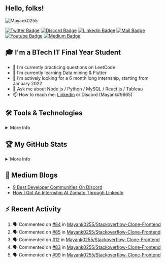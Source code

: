 ## Hello, folks!
<img src="https://komarev.com/ghpvc/?username=Mayank0255&label=Profile Views&color=blue&style=flat" alt="Mayank0255" />


<!---[![GitHub Badge](https://img.shields.io/badge/-Mayank0255-0d0d0d?style=flat&labelColor=0d0d0d&logo=github&logoColor=white)](https://github.com/Mayank0255)-->
[![Twitter Badge](https://img.shields.io/badge/-@Mayank0255-1ca0f1?style=flat&labelColor=1ca0f1&logo=twitter&logoColor=white)](https://twitter.com/Mayank0255)
[![Discord Badge](https://img.shields.io/badge/mayank0255-7289DA?style=flat&labelColor=7289DA&logo=discord&logoColor=white)](https://discords.com/bio/p/mayank0255)
[![Linkedin Badge](https://img.shields.io/badge/-Mayank%20Aggarwal-0e76a8?style=flat&labelColor=0e76a8&logo=linkedin&logoColor=white)](https://www.linkedin.com/in/mayank-aggarwal-14301b168/)
[![Mail Badge](https://img.shields.io/badge/-mayank2aggarwal-c0392b?style=flat&labelColor=c0392b&logo=gmail&logoColor=white)](mailto:mayank2aggarwal@gmail.com)
[![Youtube Badge](https://img.shields.io/badge/-Mayank-e74c3c?style=flat&labelColor=e74c3c&logo=youtube&logoColor=white)](https://www.youtube.com/channel/UCKIoMO8RvlAh7bIUfT2Nmsg)
[![Medium Badge](https://img.shields.io/badge/@mynkggrwl-12100E?style=flat&labelColor=12100E&logo=medium&logoColor=white)](https://medium.com/@mynkggrwl)

## 🎓 I'm a BTech IT Final Year Student
- 🔭 I’m currently practicing questions on LeetCode
- 🌱 I’m currently learning Data mining & Flutter
- 👯 I’m actively looking for a 6 month long internship, starting from January 2022
- 💬 Ask me about Node.js / Python / MySQL / React.js / Tableau
- 📫 How to reach me: [Linkedin](https://www.linkedin.com/in/mayank-aggarwal-14301b168/) or Discord (Mayank#9665)

## 🛠️ Tools & Technologies
<details>
  <summary>More Info</summary>

  ### Things I code with: 
  <span><img src="https://cdn.jsdelivr.net/gh/devicons/devicon@latest/icons/javascript/javascript-original.svg" width="30px"></span>&nbsp;
  <span><img src="https://cdn.jsdelivr.net/gh/devicons/devicon@latest/icons/nodejs/nodejs-original.svg" width="30px"></span>&nbsp;
  <span><img src="https://cdn.jsdelivr.net/gh/devicons/devicon@latest/icons/python/python-original.svg" width="30px"></span>&nbsp;
  <span><img src="https://cdn.jsdelivr.net/gh/devicons/devicon@latest/icons/react/react-original.svg" width="30px"></span>&nbsp;
  <span><img src="https://cdn.jsdelivr.net/gh/devicons/devicon@latest/icons/redux/redux-original.svg" width="30px"></span>&nbsp;
  <span><img src="https://cdn.jsdelivr.net/gh/devicons/devicon@latest/icons/mysql/mysql-original.svg" width="30px"></span>&nbsp;
  <span><img src="https://cdn.jsdelivr.net/gh/devicons/devicon@latest/icons/mongodb/mongodb-original.svg" width="30px"></span>&nbsp;
  <span><img src="https://cdn.jsdelivr.net/gh/devicons/devicon@latest/icons/html5/html5-plain.svg" width="30px"></span>&nbsp;
  <span><img src="https://cdn.jsdelivr.net/gh/devicons/devicon@latest/icons/css3/css3-plain.svg" width="30px"></span>&nbsp;

  ### Tools I use:
  <span><img src="https://cdn.jsdelivr.net/gh/devicons/devicon@latest/icons/git/git-plain.svg" width="30px"></span>&nbsp;
  <span><img src="https://cdn.worldvectorlogo.com/logos/tableau-software.svg" width="30px"></span>&nbsp;
  <span><img src="https://avatars.githubusercontent.com/u/10251060?s=200&v=4" width="30px"></span>&nbsp;
  <span><img src="https://cdn.jsdelivr.net/gh/devicons/devicon/icons/vscode/vscode-original.svg" width="30px"></span>&nbsp;
  <span><img src="https://upload.wikimedia.org/wikipedia/commons/c/c0/WebStorm_Icon.svg" width="30px"></span>&nbsp;
  <span><img src="https://upload.wikimedia.org/wikipedia/commons/1/1d/PyCharm_Icon.svg" width="30px"></span>&nbsp;

  ### Things I am learning:
  <span><img src="https://cdn.jsdelivr.net/gh/devicons/devicon@latest/icons/flutter/flutter-original.svg" width="30px"></span>&nbsp;
  <span><img src="https://cdn.jsdelivr.net/gh/devicons/devicon@latest/icons/typescript/typescript-plain.svg" width="30px"></span>&nbsp;
  <span><img src="https://cdn.jsdelivr.net/gh/devicons/devicon@latest/icons/nestjs/nestjs-plain.svg" width="30px"></span>&nbsp;

</details>

## 🏆 My GitHub Stats
<details>
  <summary>More Info</summary>
  <br/>
  
  [![](https://raw.githubusercontent.com/Mayank0255/Mayank0255/main/profile-summary-card-output/vue/0-profile-details.svg)](https://github.com/vn7n24fzkq/github-profile-summary-cards)
  [![](https://raw.githubusercontent.com/Mayank0255/Mayank0255/main/profile-summary-card-output/vue/1-repos-per-language.svg)](https://github.com/vn7n24fzkq/github-profile-summary-cards) [![](https://raw.githubusercontent.com/Mayank0255/Mayank0255/main/profile-summary-card-output/vue/2-most-commit-language.svg)](https://github.com/vn7n24fzkq/github-profile-summary-cards)
  [![](https://raw.githubusercontent.com/Mayank0255/Mayank0255/main/profile-summary-card-output/vue/3-stats.svg)](https://github.com/vn7n24fzkq/github-profile-summary-cards)

</details>

## 📝 Medium Blogs
<!-- MEDIUM-STORY-LIST:START -->
- [9 Best Developer Communities On Discord](https://levelup.gitconnected.com/9-best-developer-communities-on-discord-c673b8ab3a1c?source=rss-62889aba2ad1------2)
- [How I Got An Internship At Zomato Through LinkedIn](https://levelup.gitconnected.com/how-i-got-an-internship-at-zomato-through-linkedin-be486cf23628?source=rss-62889aba2ad1------2)
<!-- MEDIUM-STORY-LIST:END -->

## ⚡ Recent Activity
  
  <!--START_SECTION:activity-->
1. 🗣 Commented on [#84](https://github.com/Mayank0255/Stackoverflow-Clone-Frontend/issues/84) in [Mayank0255/Stackoverflow-Clone-Frontend](https://github.com/Mayank0255/Stackoverflow-Clone-Frontend)
2. 🗣 Commented on [#85](https://github.com/Mayank0255/Stackoverflow-Clone-Frontend/issues/85) in [Mayank0255/Stackoverflow-Clone-Frontend](https://github.com/Mayank0255/Stackoverflow-Clone-Frontend)
3. 🗣 Commented on [#12](https://github.com/Mayank0255/Stackoverflow-Clone-Frontend/issues/12) in [Mayank0255/Stackoverflow-Clone-Frontend](https://github.com/Mayank0255/Stackoverflow-Clone-Frontend)
4. 🗣 Commented on [#83](https://github.com/Mayank0255/Stackoverflow-Clone-Frontend/issues/83) in [Mayank0255/Stackoverflow-Clone-Frontend](https://github.com/Mayank0255/Stackoverflow-Clone-Frontend)
5. 🗣 Commented on [#99](https://github.com/Mayank0255/Stackoverflow-Clone-Frontend/issues/99) in [Mayank0255/Stackoverflow-Clone-Frontend](https://github.com/Mayank0255/Stackoverflow-Clone-Frontend)
  <!--END_SECTION:activity-->

